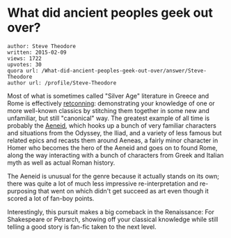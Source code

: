 # What did ancient peoples geek out over?

	author: Steve Theodore
	written: 2015-02-09
	views: 1722
	upvotes: 30
	quora url: /What-did-ancient-peoples-geek-out-over/answer/Steve-Theodore
	author url: /profile/Steve-Theodore


Most of what is sometimes called "Silver Age" literature in Greece and Rome is effectively [retconning](http://tvtropes.org/pmwiki/pmwiki.php/Main/Retcon): demonstrating your knowledge of one or more well-known classics by stitching them together in some new and unfamiliar, but still "canonical" way. The greatest example of all time is probably the [Aeneid](http://en.wikipedia.org/wiki/Aeneid), which hooks up a bunch of very familiar characters and situations from the Odyssey, the Iliad, and a variety of less famous but related epics and recasts them around Aeneas, a fairly minor character in Homer who becomes the hero of the Aeneid and goes on to found Rome, along the way interacting with a bunch of characters from Greek and Italian myth as well as actual Roman history. 

The Aeneid is unusual for the genre because it actually stands on its own; there was quite a lot of much less impressive re-interpretation and re-purposing that went on which didn't get succeed as art even though it scored a lot of fan-boy points. 

Interestingly, this pursuit makes a big comeback in the Renaissance: For Shakespeare or Petrarch, showing off your classical knowledge while still telling a good story is fan-fic taken to the next level.

